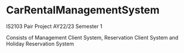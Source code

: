 # CarRentalManagementSystem

IS2103 Pair Project AY22/23 Semester 1

Consists of Management Client System, Reservation Client System and Holiday Reservation System

